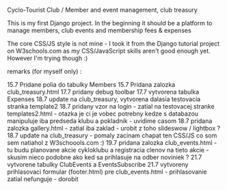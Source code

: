 Cyclo-Tourist Club / Member and event management, club treasury

This is my first Django project. In the beginning it should be a platform to manage members, club events and membership fees & expenses

The core CSS/JS style is not mine - I took it from the Django tutorial project on W3schools.com as my CSS/JavaScript skills aren't good enough yet. However I'm trying though :)

remarks (for myself only) :

15.7 Pridane polia do tabulky Members 
15.7 Pridana zalozka club_treasury.html
17.7 pridany debug toolbar
17.7 vytvorena tabulka Expenses 
18.7 update na club_treasury, vytvorena dalasia testovacia stranka template2
18.7 pridany vzor na login - zatial na testovacej stranke templates2.html - otazka je ci je vobec potrebny kedze s databazou manipuluje iba predseda klubu a pokladnik - uvidime casom
18.7 pridana zalozka gallery.html - zatial iba zaklad - urobit z toho slideswow / lightbox ?
18.7 update na club_treasury  - pomaly zacinam chapat ten CSS/JS co som sem natiahol z W3schoools.com :)
19.7 pridana zalozka club_events.html  - tu budu planovane akcie cykloklubu a registracia clenov na tieto akcie - skusim nieco podobne ako ked sa prihlasuje na odber noviniek ?
21.7 vytvorene tabulky ClubEvents a EventsSubscribe
21.7 vytvoreny prihlasovaci formular (footer.html) pre club_events.html - prihlasovanie zatial nefunguje - dorobit



































